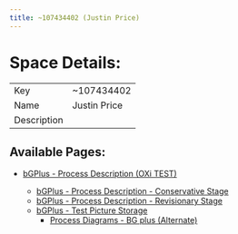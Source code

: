```yaml
---
title: ~107434402 (Justin Price)
---
```



# <span id="title-text">Space Details:</span>


|             |                                         |
|-------------|-----------------------------------------|
| Key         | ~107434402                              |
| Name        | Justin Price                            |
| Description |                                         |


## Available Pages:


- [bGPlus - Process Description (OXi TEST)](documentation/5950570499.md)
  - [bGPlus - Process Description - Conservative Stage](documentation/bGPlus---Process-Description---Conservative-Stage_5950930948.md)

  <!-- -->

  - [bGPlus - Process Description - Revisionary Stage](documentation/bGPlus---Process-Description---Revisionary-Stage_5951062017.md)

  <!-- -->

  - [bGPlus - Test Picture Storage](documentation/bGPlus---Test-Picture-Storage_5950963721.md)
    - [Process Diagrams - BG plus (Alternate)](documentation/5950996481.md)
